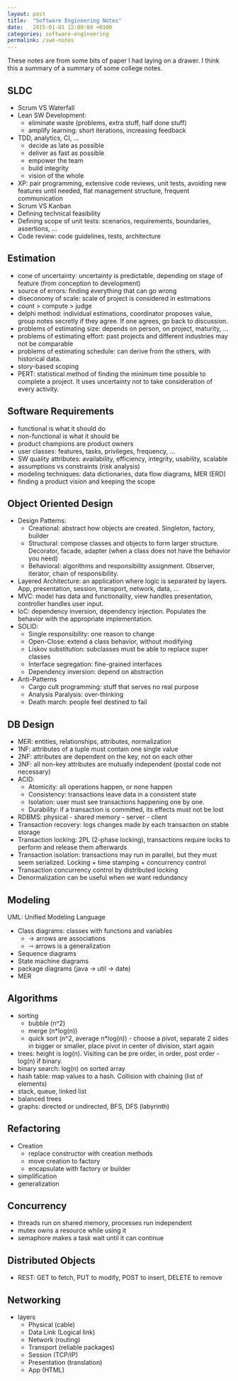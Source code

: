 ```yaml
---
layout: post
title:  "Software Engineering Notes"
date:   2015-01-01 12:00:00 +0100
categories: software-engineering
permalink: /swe-notes
---
```


These notes are from some bits of paper I had laying on a drawer. I think this a summary of a summary of some college notes.

## SLDC

- Scrum VS Waterfall
- Lean SW Development: 
  - eliminate waste (problems, extra stuff, half done stuff)
  - amplify learning: short iterations, increasing feedback
- TDD, analytics, CI, ...
  - decide as late as possible
  - deliver as fast as possible
  - empower the team
  - build integrity
  - vision of the whole
- XP: pair programming, extensive code reviews, unit tests, avoiding new features until needed, flat management structure, frequent communication
- Scrum VS Kanban
- Defining technical feasibility
- Defining scope of unit tests: scenarios, requirements, boundaries, assertions, ...
- Code review: code guidelines, tests, architecture  

## Estimation

- cone of uncertainty: uncertainty is predictable, depending on stage of feature (from conception to development)
- source of errors: finding everything that can go wrong
- diseconomy of scale: scale of project is considered in estimations
- count > compute > judge
- delphi method: individual estimations, coordinator proposes value, group notes secretly if they agree. If one agrees, go back to discussion.
- problems of estimating size: depends on person, on project, maturity, ...
- problems of estimating effort: past projects and different industries may not be comparable
- problems of estimating schedule: can derive from the others, with historical data.
- story-based scoping
- PERT: statistical method of finding the minimum time possible to complete a project. It uses uncertainty not to take consideration of every activity.

## Software Requirements

- functional is what it should do
- non-functional is what it should be
- product champions are product owners
- user classes: features, tasks, privileges, frequency, ...
- SW quality attributes: availability, efficiency, integrity, usability, scalable
- assumptions vs constraints (risk analysis)
- modeling techniques: data dictionaries, data flow diagrams, MER (ERD)
- finding a product vision and keeping the scope

## Object Oriented Design

- Design Patterns:
  - Creational: abstract how objects are created. Singleton, factory, builder
  - Structural: compose classes and objects to form larger structure. Decorator, facade, adapter (when a class does not have the behavior you need)
  - Behavioral: algorithms and responsibility assignment. Observer, iterator, chain of responsibility.
- Layered Architecture: an application where logic is separated by layers. App, presentation, session, transport, network, data, ...
- MVC: model has data and functionality, view handles presentation, controller handles user input.
- IoC: dependency inversion, dependency injection. Populates the behavior with the appropriate implementation.
- SOLID:
  - Single responsibility: one reason to change
  - Open-Close: extend a class behavior, without modifying
  - Liskov substitution: subclasses must be able to replace super classes
  - Interface segregation: fine-grained interfaces
  - Dependency inversion: depend on abstraction
- Anti-Patterns
  - Cargo cult programming: stuff that serves no real purpose
  - Analysis Paralysis: over-thinking
  - Death march: people feel destined to fail

## DB Design

- MER: entities, relationships, attributes, normalization
- 1NF: attributes of a tuple must contain one single value
- 2NF: attributes are dependent on the key, not on each other
- 3NF: all non-key attributes are mutually independent (postal code not necessary)
- ACID:
  - Atomicity: all operations happen, or none happen
  - Consistency: transactions leave data in a consistent state
  - Isolation: user must see transactions happening one by one.
  - Durability: if a transaction is committed, its effects must not be lost
- RDBMS: physical - shared memory - server - client
- Transaction recovery: logs changes made by each transaction on stable storage
- Transaction locking: 2PL (2-phase locking), transactions require locks to perform and release them afterwards
- Transaction isolation: transactions may run in parallel, but they must seem serialized. Locking + time stamping + concurrency control
- Transaction concurrency control by distributed locking
- Denormalization can be useful when we want redundancy

## Modeling

UML: Unified Modeling Language
- Class diagrams: classes with functions and variables
  - → arrows are associations
  - ⇾ arrows is a generalization
- Sequence diagrams
- State machine diagrams
- package diagrams (java -> util -> date)
- MER

## Algorithms

- sorting
  - bubble (n^2)
  - merge (n*log(n))
  - quick sort (n^2, average n*log(n)) - choose a pivot, separate 2 sides in bigger or smaller, place pivot in center of division, start again
- trees: height is log(n). Visiting can be pre order, in order, post order - log(n) if binary.
- binary search: log(n) on sorted array
- hash table: map values to a hash. Collision with chaining (list of elements)
- stack, queue, linked list
- balanced trees
- graphs: directed or undirected, BFS, DFS (labyrinth)

## Refactoring

- Creation
  - replace constructor with creation methods
  - move creation to factory
  - encapsulate with factory or builder
- simplification
- generalization

## Concurrency

- threads run on shared memory, processes run independent
- mutex owns a resource while using it
- semaphore makes a task wait until it can continue

## Distributed Objects

- REST: GET to fetch, PUT to modify, POST to insert, DELETE to remove

## Networking

- layers
  - Physical (cable)
  - Data Link (Logical link)
  - Network (routing)
  - Transport (reliable packages)
  - Session (TCP/IP)
  - Presentation (translation)
  - App (HTML)